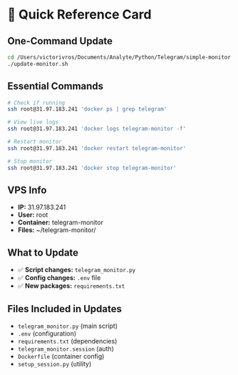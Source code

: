 # 🚀 Quick Reference Card

## One-Command Update

```bash
cd /Users/victorivros/Documents/Analyte/Python/Telegram/simple-monitor
./update-monitor.sh
```

## Essential Commands

```bash
# Check if running
ssh root@31.97.183.241 'docker ps | grep telegram'

# View live logs
ssh root@31.97.183.241 'docker logs telegram-monitor -f'

# Restart monitor
ssh root@31.97.183.241 'docker restart telegram-monitor'

# Stop monitor
ssh root@31.97.183.241 'docker stop telegram-monitor'
```

## VPS Info

- **IP:** 31.97.183.241
- **User:** root
- **Container:** telegram-monitor
- **Files:** ~/telegram-monitor/

## What to Update

- ✅ **Script changes:** `telegram_monitor.py`
- ✅ **Config changes:** `.env` file
- ✅ **New packages:** `requirements.txt`

## Files Included in Updates

- `telegram_monitor.py` (main script)
- `.env` (configuration)
- `requirements.txt` (dependencies)
- `telegram_monitor.session` (auth)
- `Dockerfile` (container config)
- `setup_session.py` (utility)
